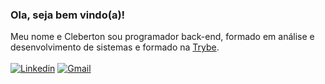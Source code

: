 ### Ola, seja bem vindo(a)!

Meu nome e Cleberton sou programador back-end, formado em análise e desenvolvimento de sistemas e formado na [Trybe](https://www.betrybe.com/).<br/> <br/>
[![Linkedin](https://img.shields.io/badge/-LinkedIn-blue?style=for-the-badge&logo=Linkedin&logoColor=white)](https://www.linkedin.com/in/cleberton-francisco/) 
[![Gmail](http://img.shields.io/badge/-Gmail-D14836?style=for-the-badge&logo=Gmail&logoColor=white)](mailto:clebertonfgc@gmail.com)

